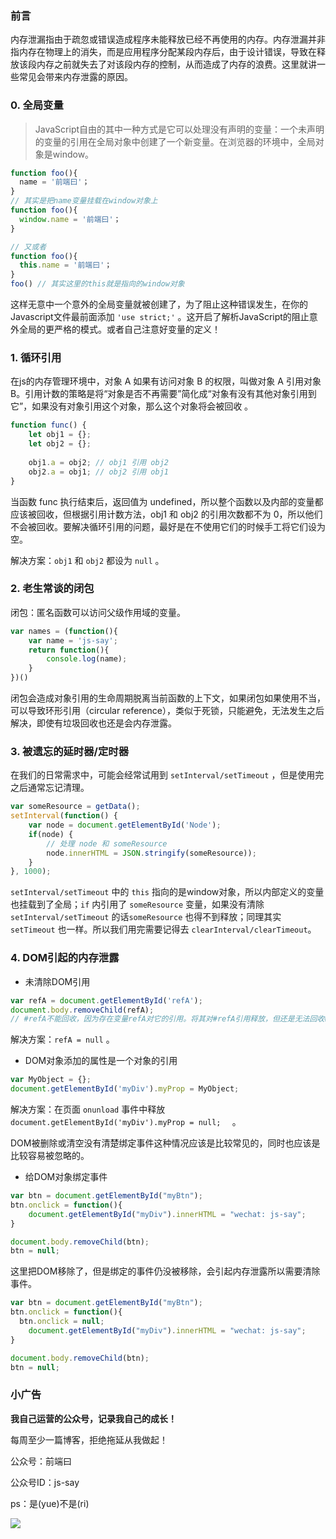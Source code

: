### 前言

内存泄漏指由于疏忽或错误造成程序未能释放已经不再使用的内存。内存泄漏并非指内存在物理上的消失，而是应用程序分配某段内存后，由于设计错误，导致在释放该段内存之前就失去了对该段内存的控制，从而造成了内存的浪费。这里就讲一些常见会带来内存泄露的原因。

### 0. 全局变量

> JavaScript自由的其中一种方式是它可以处理没有声明的变量：一个未声明的变量的引用在全局对象中创建了一个新变量。在浏览器的环境中，全局对象是window。

```javascript
function foo(){
  name = '前端曰'；
}
// 其实是把name变量挂载在window对象上
function foo(){
  window.name = '前端曰'；
}

// 又或者
function foo(){
  this.name = '前端曰'；
}
foo() // 其实这里的this就是指向的window对象
```

这样无意中一个意外的全局变量就被创建了，为了阻止这种错误发生，在你的Javascript文件最前面添加 `'use strict;'` 。这开启了解析JavaScript的阻止意外全局的更严格的模式。或者自己注意好变量的定义！

### 1. 循环引用

在js的内存管理环境中，对象 A 如果有访问对象 B 的权限，叫做对象 A 引用对象 B。引用计数的策略是将“对象是否不再需要”简化成“对象有没有其他对象引用到它”，如果没有对象引用这个对象，那么这个对象将会被回收 。

```javascript
function func() {  
    let obj1 = {};  
    let obj2 = {};  
  
    obj1.a = obj2; // obj1 引用 obj2  
    obj2.a = obj1; // obj2 引用 obj1  
}
```

当函数 func 执行结束后，返回值为 undefined，所以整个函数以及内部的变量都应该被回收，但根据引用计数方法，obj1 和 obj2 的引用次数都不为 0，所以他们不会被回收。要解决循环引用的问题，最好是在不使用它们的时候手工将它们设为空。

解决方案：`obj1` 和 `obj2` 都设为 `null` 。

### 2. 老生常谈的闭包

闭包：匿名函数可以访问父级作用域的变量。

```javascript
var names = (function(){  
    var name = 'js-say';
    return function(){
        console.log(name);
    }
})()
```

闭包会造成对象引用的生命周期脱离当前函数的上下文，如果闭包如果使用不当，可以导致环形引用（circular reference），类似于死锁，只能避免，无法发生之后解决，即使有垃圾回收也还是会内存泄露。 

### 3. 被遗忘的延时器/定时器

在我们的日常需求中，可能会经常试用到 `setInterval/setTimeout` ，但是使用完之后通常忘记清理。

```javascript
var someResource = getData(); 
setInterval(function() { 
    var node = document.getElementById('Node'); 
    if(node) { 
        // 处理 node 和 someResource 
        node.innerHTML = JSON.stringify(someResource)); 
    } 
}, 1000);
```

 `setInterval/setTimeout` 中的 `this` 指向的是window对象，所以内部定义的变量也挂载到了全局；`if` 内引用了 `someResource` 变量，如果没有清除 `setInterval/setTimeout` 的话`someResource` 也得不到释放；同理其实 `setTimeout` 也一样。所以我们用完需要记得去 `clearInterval/clearTimeout`。

### 4. DOM引起的内存泄露

- 未清除DOM引用

```javascript
var refA = document.getElementById('refA');
document.body.removeChild(refA);
// #refA不能回收，因为存在变量refA对它的引用。将其对#refA引用释放，但还是无法回收#refA。
```

解决方案：`refA = null` 。

- DOM对象添加的属性是一个对象的引用

```javascript
var MyObject = {}; 
document.getElementById('myDiv').myProp = MyObject;
```

解决方案：在页面 `onunload` 事件中释放 `document.getElementById('myDiv').myProp = null;  ` 。

DOM被删除或清空没有清楚绑定事件这种情况应该是比较常见的，同时也应该是比较容易被忽略的。

- 给DOM对象绑定事件

```javascript
var btn = document.getElementById("myBtn"); 
btn.onclick = function(){ 
	document.getElementById("myDiv").innerHTML = "wechat: js-say"; 
}

document.body.removeChild(btn);
btn = null;
```

这里把DOM移除了，但是绑定的事件仍没被移除，会引起内存泄露所以需要清除事件。

```javascript
var btn = document.getElementById("myBtn"); 
btn.onclick = function(){ 
  btn.onclick = null;
	document.getElementById("myDiv").innerHTML = "wechat: js-say"; 
}

document.body.removeChild(btn);
btn = null;
```

### 小广告

**我自己运营的公众号，记录我自己的成长！**

每周至少一篇博客，拒绝拖延从我做起！

公众号：前端曰

公众号ID：js-say

ps：是(yue)不是(ri)

![](https://ws1.sinaimg.cn/large/005NRne3gy1g30u4mxuyqj30b40b4wee.jpg)

